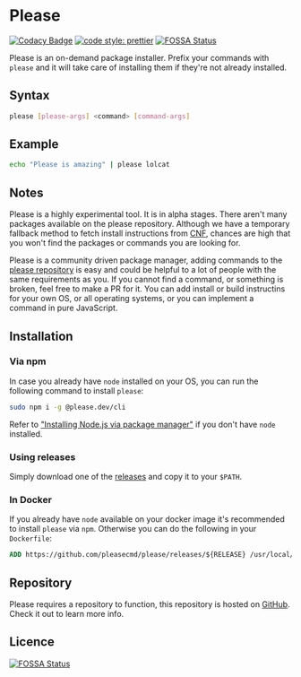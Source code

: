 # Please

[![Codacy Badge](https://app.codacy.com/project/badge/Grade/aaa7e6823a4b4103a3d45a208668c1a1)](https://www.codacy.com/gh/pleasecmd/please/dashboard?utm_source=github.com&utm_medium=referral&utm_content=pleasecmd/please&utm_campaign=Badge_Grade)
[![code style: prettier](https://img.shields.io/badge/code_style-prettier-ff69b4.svg)](https://github.com/prettier/prettier)
[![FOSSA Status](https://app.fossa.com/api/projects/git%2Bgithub.com%2Fpleasecmd%2Fplease.svg?type=shield)](https://app.fossa.com/projects/git%2Bgithub.com%2Fpleasecmd%2Fplease?ref=badge_shield)

Please is an on-demand package installer. Prefix your commands with `please`
and it will take care of installing them if they're not already installed.

## Syntax

```bash
please [please-args] <command> [command-args]
```

## Example

```bash
echo "Please is amazing" | please lolcat
```

## Notes

Please is a highly experimental tool. It is in alpha stages.
There aren't many packages available on the please repository.
Although we have a temporary fallback method to fetch install instructions from
[CNF](https://command-not-found.com/),
chances are high that you won't find the packages or commands you are looking for.

Please is a community driven package manager, adding commands to the
[please repository](https://github.com/pleasecmd/repo) is easy and could be helpful
to a lot of people with the same requirements as you.
If you cannot find a command, or something is broken, feel free to make a PR for it.
You can add install or build instructins for your own OS, or all operating systems,
or you can implement a command in pure JavaScript.

## Installation

### Via npm

In case you already have `node` installed on your OS, you can run the following command to install `please`:

```bash
sudo npm i -g @please.dev/cli
```

Refer to ["Installing Node.js via package manager"](https://nodejs.org/en/download/package-manager) if you don't have `node` installed.

### Using releases

Simply download one of the [releases](https://github.com/pleasecmd/please/releases) and copy it to your `$PATH`.

### In Docker

If you already have `node` available on your docker image it's recommended to install `please` via `npm`.
Otherwise you can do the following in your `Dockerfile`:

```Dockerfile
ADD https://github.com/pleasecmd/please/releases/${RELEASE} /usr/local/bin/please
```

## Repository

Please requires a repository to function, this repository is
hosted on [GitHub](https://github.com/pleasecmd/repo). Check it out to learn more info.

## Licence

[![FOSSA Status](https://app.fossa.com/api/projects/git%2Bgithub.com%2Fpleasecmd%2Fplease.svg?type=large)](https://app.fossa.com/projects/git%2Bgithub.com%2Fpleasecmd%2Fplease?ref=badge_large)
